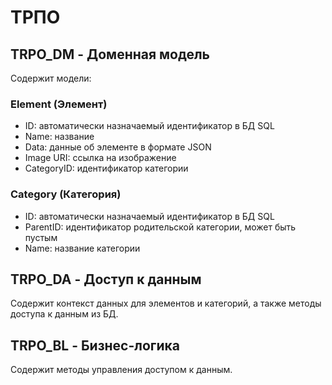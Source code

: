 # ТРПО

## TRPO_DM - Доменная модель
Содержит модели:
### Element (Элемент)
- ID: автоматически назначаемый идентификатор в БД SQL
- Name: название
- Data: данные об элементе в формате JSON
- Image URI: ссылка на изображение
- CategoryID: идентификатор категории
### Category (Категория)
- ID: автоматически назначаемый идентификатор в БД SQL
- ParentID: идентификатор родительской категории, может быть пустым
- Name: название категории

## TRPO_DA - Доступ к данным
Содержит контекст данных для элементов и категорий, а также методы доступа к данным из БД.

## TRPO_BL - Бизнес-логика
Содержит методы управления доступом к данным.
